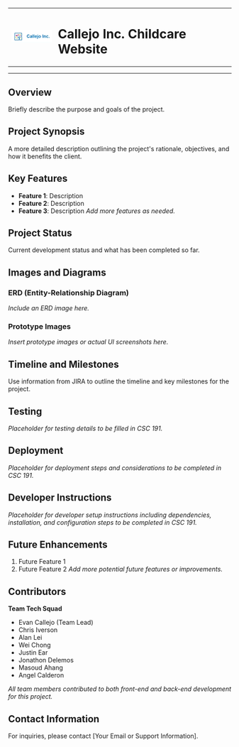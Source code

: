 <table align="center">
  <tr>
    <td>
      <img src="Company_logo.png" alt="Callejo Inc. Logo" width="100">
    </td>
    <td>
      <h1>Callejo Inc. Childcare Website</h1>
    </td>
  </tr>
</table>

---

## Overview
Briefly describe the purpose and goals of the project.

## Project Synopsis
A more detailed description outlining the project's rationale, objectives, and how it benefits the client.

## Key Features
- **Feature 1**: Description
- **Feature 2**: Description
- **Feature 3**: Description
*Add more features as needed.*

## Project Status
Current development status and what has been completed so far.

## Images and Diagrams
### ERD (Entity-Relationship Diagram)
*Include an ERD image here.*

### Prototype Images
*Insert prototype images or actual UI screenshots here.*

## Timeline and Milestones
Use information from JIRA to outline the timeline and key milestones for the project.

## Testing
*Placeholder for testing details to be filled in CSC 191.*

## Deployment
*Placeholder for deployment steps and considerations to be completed in CSC 191.*

## Developer Instructions
*Placeholder for developer setup instructions including dependencies, installation, and configuration steps to be completed in CSC 191.*

## Future Enhancements
1. Future Feature 1
2. Future Feature 2
*Add more potential future features or improvements.*

## Contributors
**Team Tech Squad**
- Evan Callejo (Team Lead)
- Chris Iverson
- Alan Lei
- Wei Chong
- Justin Ear
- Jonathon Delemos
- Masoud Ahang
- Angel Calderon

*All team members contributed to both front-end and back-end development for this project.*

## Contact Information
For inquiries, please contact [Your Email or Support Information].
